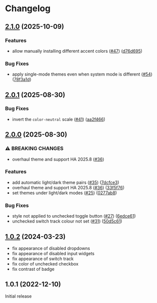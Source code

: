 # Changelog

## [2.1.0](https://github.com/catppuccin/home-assistant/compare/v2.0.1...v2.1.0) (2025-10-09)


### Features

* allow manually installing different accent colors ([#47](https://github.com/catppuccin/home-assistant/issues/47)) ([d76d695](https://github.com/catppuccin/home-assistant/commit/d76d695fb5136e40b51e0cea14d6ce6b05a868ac))


### Bug Fixes

* apply single-mode themes even when system mode is different ([#54](https://github.com/catppuccin/home-assistant/issues/54)) ([78f3a1d](https://github.com/catppuccin/home-assistant/commit/78f3a1d2511ea628c072bfa34d85a52a088e7b5a))

## [2.0.1](https://github.com/catppuccin/home-assistant/compare/v2.0.0...v2.0.1) (2025-08-30)


### Bug Fixes

* invert the `color-neutral` scale ([#41](https://github.com/catppuccin/home-assistant/issues/41)) ([aa2f466](https://github.com/catppuccin/home-assistant/commit/aa2f466edf0d66323a7d9df4d1226315dbeb2b67))

## [2.0.0](https://github.com/catppuccin/home-assistant/compare/v1.0.2...v2.0.0) (2025-08-30)


### ⚠ BREAKING CHANGES

* overhaul theme and support HA 2025.8 ([#36](https://github.com/catppuccin/home-assistant/issues/36))

### Features

* add automatic light/dark theme pairs ([#35](https://github.com/catppuccin/home-assistant/issues/35)) ([7dcfce3](https://github.com/catppuccin/home-assistant/commit/7dcfce3b78695f3e8b3195e71b636e54b1c48e31))
* overhaul theme and support HA 2025.8 ([#36](https://github.com/catppuccin/home-assistant/issues/36)) ([33f5f76](https://github.com/catppuccin/home-assistant/commit/33f5f766dc7ca8adcf175614128eaa606cc5c84d))
* set themes under light/dark modes ([#25](https://github.com/catppuccin/home-assistant/issues/25)) ([0277ab8](https://github.com/catppuccin/home-assistant/commit/0277ab8a42751bcf97c49082e4b743ec32304571))


### Bug Fixes

* style not applied to unchecked toggle button ([#27](https://github.com/catppuccin/home-assistant/issues/27)) ([6edce61](https://github.com/catppuccin/home-assistant/commit/6edce618f11b775b91f5a0764d8d83a1a8e2bbe2))
* unchecked switch track colour not set ([#31](https://github.com/catppuccin/home-assistant/issues/31)) ([50d5c61](https://github.com/catppuccin/home-assistant/commit/50d5c610ed2ba12d7e01584af8f8d9effb9e2f70))

## [1.0.2](https://github.com/catppuccin/lazygit/compare/v1.0.1...v1.0.2) (2024-03-23)

- fix appearance of disabled dropdowns
- fix appearance of disabled input widgets
- fix appearance of switch track
- fix color of unchecked checkbox
- fix contrast of badge

## 1.0.1 (2022-12-10)

Initial release
